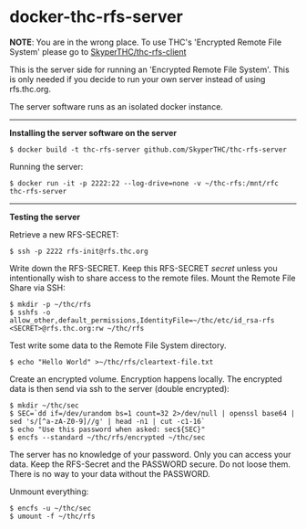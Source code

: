 # docker-thc-rfs-server

**NOTE**: You are in the wrong place. To use THC's 'Encrypted Remote File System' please go to [SkyperTHC/thc-rfs-client](https://github.com/SkyperTHC/thc-rfs-client)

This is the server side for running an 'Encrypted Remote File System'. This is only needed if you decide to run your own server instead of using rfs.thc.org.

The server software runs as an isolated docker instance. 

---
**Installing the server software on the server**

```
$ docker build -t thc-rfs-server github.com/SkyperTHC/thc-rfs-server
```

Running the server:
```
$ docker run -it -p 2222:22 --log-drive=none -v ~/thc-rfs:/mnt/rfc thc-rfs-server
```

---
**Testing the server**

Retrieve a new RFS-SECRET:
```
$ ssh -p 2222 rfs-init@rfs.thc.org
```

Write down the RFS-SECRET. Keep this RFS-SECRET *secret* unless you intentionally wish to share access to the remote files. Mount the Remote File Share via SSH:
```
$ mkdir -p ~/thc/rfs
$ sshfs -o allow_other,default_permissions,IdentityFile=~/thc/etc/id_rsa-rfs <SECRET>@rfs.thc.org:rw ~/thc/rfs
```

Test write some data to the Remote File System directory.
```
$ echo "Hello World" >~/thc/rfs/cleartext-file.txt
```

Create an encrypted volume. Encryption happens locally. The encrypted data is then send via ssh to the server (double encrypted):
```
$ mkdir ~/thc/sec
$ SEC=`dd if=/dev/urandom bs=1 count=32 2>/dev/null | openssl base64 | sed 's/[^a-zA-Z0-9]//g' | head -n1 | cut -c1-16`
$ echo "Use this password when asked: sec${SEC}"
$ encfs --standard ~/thc/rfs/encrypted ~/thc/sec
```

The server has no knowledge of your password. Only you can access your data. Keep the RFS-Secret and the PASSWORD secure. Do not loose them. There is no way to your data without the PASSWORD.

Unmount everything:
```
$ encfs -u ~/thc/sec
$ umount -f ~/thc/rfs
```


